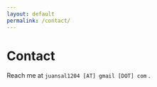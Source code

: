 ```yaml
---
layout: default
permalink: /contact/
---
```


# Contact

Reach me at <code>juansal1204 [AT] gmail [DOT] com</code> .